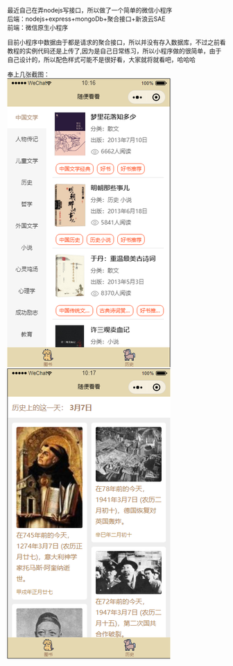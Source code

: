 最近自己在弄nodejs写接口，所以做了一个简单的微信小程序   
后端：nodejs+express+mongoDb+聚合接口+新浪云SAE   
前端：微信原生小程序   

目前小程序中数据由于都是请求的聚合接口，所以并没有存入数据库，不过之前看教程的实例代码还是上传了,因为是自己日常练习，所以小程序做的很简单，由于自己设计的，所以配色样式可能不是很好看，大家就将就看吧，哈哈哈

奉上几张截图：  
![图书模块](https://github.com/wendy827/mini-look/blob/master/screen-shot/1.png)
![历史模块](https://github.com/wendy827/mini-look/blob/master/screen-shot/2.png)

